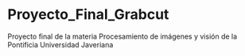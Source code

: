 # Proyecto_Final_Grabcut
Proyecto final de la materia Procesamiento de imágenes y visión de la Pontificia Universidad Javeriana

